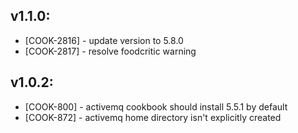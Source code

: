 ## v1.1.0:

* [COOK-2816] - update version to 5.8.0
* [COOK-2817] - resolve foodcritic warning

## v1.0.2:

* [COOK-800] - activemq cookbook should install 5.5.1 by default
* [COOK-872] - activemq home directory isn't explicitly created
